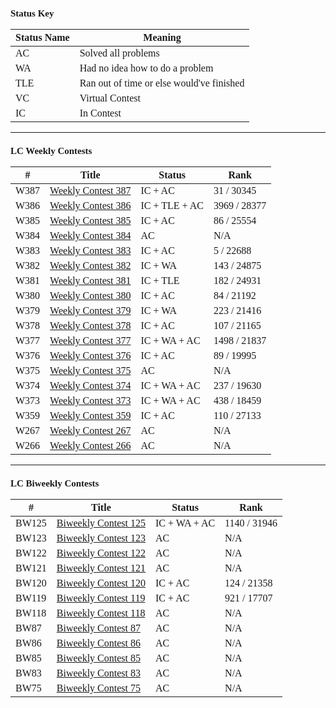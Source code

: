 
<span style="font-family:Papyrus;font-size:0.8rem">

### Status Key
| Status Name | Meaning |
| - | - |
| AC | Solved all problems |
| WA | Had no idea how to do a problem |
| TLE | Ran out of time or else would've finished |
| VC | Virtual Contest |
| IC | In Contest |

---

### LC Weekly Contests
| # | Title | Status | Rank |
| - | - | - | - |
| W387 | [Weekly Contest 387](W387/) | IC + AC | 31 / 30345 |
| W386 | [Weekly Contest 386](W386/) | IC + TLE + AC | 3969 / 28377 |
| W385 | [Weekly Contest 385](W385/) | IC + AC | 86 / 25554 |
| W384 | [Weekly Contest 384](W384/) | AC | N/A |
| W383 | [Weekly Contest 383](W383/) | IC + AC | 5 / 22688 |
| W382 | [Weekly Contest 382](W382/) | IC + WA | 143 / 24875 |
| W381 | [Weekly Contest 381](W381/) | IC + TLE | 182 / 24931 |
| W380 | [Weekly Contest 380](W380/) | IC + AC | 84 / 21192 |
| W379 | [Weekly Contest 379](W379/) | IC + WA | 223 / 21416 |
| W378 | [Weekly Contest 378](W378/) | IC + AC | 107 / 21165 |
| W377 | [Weekly Contest 377](W377/) | IC + WA + AC | 1498 / 21837 |
| W376 | [Weekly Contest 376](W376/) | IC + AC | 89 / 19995 |
| W375 | [Weekly Contest 375](W375/) | AC | N/A |
| W374 | [Weekly Contest 374](W374/) | IC + WA + AC | 237 / 19630 |
| W373 | [Weekly Contest 373](W373/) | IC + WA + AC | 438 / 18459 |
| W359 | [Weekly Contest 359](W359/) | IC + AC | 110 / 27133 |
| W267 | [Weekly Contest 267](W267/) | AC | N/A |
| W266 | [Weekly Contest 266](W266/) | AC | N/A |

---

### LC Biweekly Contests
| # | Title | Status | Rank |
| - | - | - | - |
| BW125 | [Biweekly Contest 125](BW125/) | IC + WA + AC | 1140 / 31946 |
| BW123 | [Biweekly Contest 123](BW123/) | AC | N/A |
| BW122 | [Biweekly Contest 122](BW122/) | AC | N/A |
| BW121 | [Biweekly Contest 121](BW121/) | AC | N/A |
| BW120 | [Biweekly Contest 120](BW120/) | IC + AC | 124 / 21358 |
| BW119 | [Biweekly Contest 119](BW119/) | IC + AC | 921 / 17707 |
| BW118 | [Biweekly Contest 118](BW118/) | AC | N/A |
| BW87 | [Biweekly Contest 87](BW87/) | AC | N/A |
| BW86 | [Biweekly Contest 86](BW86/) | AC | N/A |
| BW85 | [Biweekly Contest 85](BW85/) | AC | N/A |
| BW83 | [Biweekly Contest 83](BW83/) | AC | N/A |
| BW75 | [Biweekly Contest 75](BW75/) | AC | N/A |

</span>
